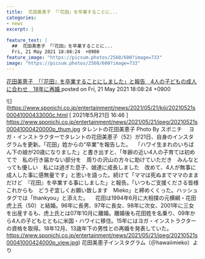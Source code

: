 ```yaml
---
title:  花田美恵子　「『花田』を卒業することに...
categories:
- news
excerpt: |
  
feature_text: |
  ##  花田美恵子　「『花田』を卒業することに...
  Fri, 21 May 2021 18:08:24  +0900
feature_image: "https://picsum.photos/2560/600?image=733"
image: "https://picsum.photos/2560/600?image=733"
---
```


[ 花田美恵子　「『花田』を卒業することにしました」と報告　4人の子どもの成人に合わせ　18年に再婚  ](https://rosie.5ch.net/test/read.cgi/editorialplus/1621588104/)
posted on Fri, 21 May 2021 18:08:24  +0900

<!--more-->

![](https://www.sponichi.co.jp/entertainment/news/2021/05/21/kiji/20210521s00041000433000c.html [ 2021年5月21日 16:46 ] https://www.sponichi.co.jp/entertainment/news/2021/05/21/jpeg/20210521s00041000420000p_thum.jpg タレントの花田美恵子 Photo By スポニチ 　ヨガ・インストラクターでタレントの花田美恵子（52）が21日、自身のインスタグラムを更新。「花田」姓からの“卒業”を報告した。 　「ハワイ生まれのいちばん下の娘が20歳になりました」と書き出すと、「年齢の近い4人の子育ては初めてで　私の行き届かない部分を　周りの沢山の方々に助けていただき　みんなとっても優しい　私には過ぎた息子、娘達に成長しました　改めて、4人が無事に成人した事に感無量です」と思いを語った。続けて「ママは死ぬまでママのままだけど　『花田』を卒業する事にしました」と報告。「いつもご支援くださる皆様　これからも　どうぞ宜しくお願い致します　Mieko」と締めくくった。ハッシュタグでは「thankyou」と添えた。 　花田は1994年6月に大相撲の元横綱・花田虎上氏（50）と結婚。96年に長男、97年に長女、98年に次女、2001年に三女を出産するも、虎上氏とは07年10月に離婚。離婚後も花田姓を名乗り、09年から4人の子どもとともに米国・ハワイに移住。15年にはヨガ・インストラクターの資格を取得。18年12月、13歳年下の男性との再婚を発表していた。 https://www.sponichi.co.jp/entertainment/news/2021/05/21/jpeg/20210521s00041000424000p_view.jpg) 花田美恵子インスタグラム（＠hawaiimieko）より
